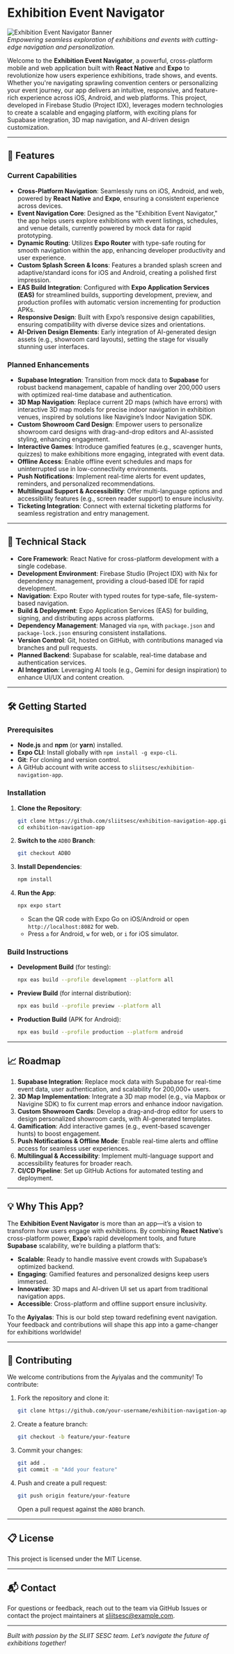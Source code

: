 # Exhibition Event Navigator

![Exhibition Event Navigator Banner](https://via.placeholder.com/800x200.png?text=Exhibition+Event+Navigator)\
*Empowering seamless exploration of exhibitions and events with cutting-edge navigation and personalization.*

Welcome to the **Exhibition Event Navigator**, a powerful, cross-platform mobile and web application built with **React Native** and **Expo** to revolutionize how users experience exhibitions, trade shows, and events. Whether you're navigating sprawling convention centers or personalizing your event journey, our app delivers an intuitive, responsive, and feature-rich experience across iOS, Android, and web platforms. This project, developed in Firebase Studio (Project IDX), leverages modern technologies to create a scalable and engaging platform, with exciting plans for Supabase integration, 3D map navigation, and AI-driven design customization.

---

## 🌟 Features

### Current Capabilities

- **Cross-Platform Navigation**: Seamlessly runs on iOS, Android, and web, powered by **React Native** and **Expo**, ensuring a consistent experience across devices.
- **Event Navigation Core**: Designed as the "Exhibition Event Navigator," the app helps users explore exhibitions with event listings, schedules, and venue details, currently powered by mock data for rapid prototyping.
- **Dynamic Routing**: Utilizes **Expo Router** with type-safe routing for smooth navigation within the app, enhancing developer productivity and user experience.
- **Custom Splash Screen & Icons**: Features a branded splash screen and adaptive/standard icons for iOS and Android, creating a polished first impression.
- **EAS Build Integration**: Configured with **Expo Application Services (EAS)** for streamlined builds, supporting development, preview, and production profiles with automatic version incrementing for production APKs.
- **Responsive Design**: Built with Expo’s responsive design capabilities, ensuring compatibility with diverse device sizes and orientations.
- **AI-Driven Design Elements**: Early integration of AI-generated design assets (e.g., showroom card layouts), setting the stage for visually stunning user interfaces.

### Planned Enhancements

- **Supabase Integration**: Transition from mock data to **Supabase** for robust backend management, capable of handling over 200,000 users with optimized real-time database and authentication.
- **3D Map Navigation**: Replace current 2D maps (which have errors) with interactive 3D map models for precise indoor navigation in exhibition venues, inspired by solutions like Navigine’s Indoor Navigation SDK.
- **Custom Showroom Card Design**: Empower users to personalize showroom card designs with drag-and-drop editors and AI-assisted styling, enhancing engagement.
- **Interactive Games**: Introduce gamified features (e.g., scavenger hunts, quizzes) to make exhibitions more engaging, integrated with event data.
- **Offline Access**: Enable offline event schedules and maps for uninterrupted use in low-connectivity environments.
- **Push Notifications**: Implement real-time alerts for event updates, reminders, and personalized recommendations.
- **Multilingual Support & Accessibility**: Offer multi-language options and accessibility features (e.g., screen reader support) to ensure inclusivity.
- **Ticketing Integration**: Connect with external ticketing platforms for seamless registration and entry management.

---

## 🚀 Technical Stack

- **Core Framework**: React Native for cross-platform development with a single codebase.
- **Development Environment**: Firebase Studio (Project IDX) with Nix for dependency management, providing a cloud-based IDE for rapid development.
- **Navigation**: Expo Router with typed routes for type-safe, file-system-based navigation.
- **Build & Deployment**: Expo Application Services (EAS) for building, signing, and distributing apps across platforms.
- **Dependency Management**: Managed via `npm`, with `package.json` and `package-lock.json` ensuring consistent installations.
- **Version Control**: Git, hosted on GitHub, with contributions managed via branches and pull requests.
- **Planned Backend**: Supabase for scalable, real-time database and authentication services.
- **AI Integration**: Leveraging AI tools (e.g., Gemini for design inspiration) to enhance UI/UX and content creation.

---

## 🛠 Getting Started

### Prerequisites

- **Node.js** and **npm** (or **yarn**) installed.
- **Expo CLI**: Install globally with `npm install -g expo-cli`.
- **Git**: For cloning and version control.
- A GitHub account with write access to `sliitsesc/exhibition-navigation-app`.

### Installation

1. **Clone the Repository**:

   ```bash
   git clone https://github.com/sliitsesc/exhibition-navigation-app.git
   cd exhibition-navigation-app
   ```

2. **Switch to the** `ADBO` **Branch**:

   ```bash
   git checkout ADBO
   ```

3. **Install Dependencies**:

   ```bash
   npm install
   ```

4. **Run the App**:

   ```bash
   npx expo start
   ```

   - Scan the QR code with Expo Go on iOS/Android or open `http://localhost:8082` for web.
   - Press `a` for Android, `w` for web, or `i` for iOS simulator.

### Build Instructions

- **Development Build** (for testing):

  ```bash
  npx eas build --profile development --platform all
  ```

- **Preview Build** (for internal distribution):

  ```bash
  npx eas build --profile preview --platform all
  ```

- **Production Build** (APK for Android):

  ```bash
  npx eas build --profile production --platform android
  ```

---

## 📈 Roadmap

1. **Supabase Integration**: Replace mock data with Supabase for real-time event data, user authentication, and scalability for 200,000+ users.
2. **3D Map Implementation**: Integrate a 3D map model (e.g., via Mapbox or Navigine SDK) to fix current map errors and enhance indoor navigation.
3. **Custom Showroom Cards**: Develop a drag-and-drop editor for users to design personalized showroom cards, with AI-generated templates.
4. **Gamification**: Add interactive games (e.g., event-based scavenger hunts) to boost engagement.
5. **Push Notifications & Offline Mode**: Enable real-time alerts and offline access for seamless user experiences.
6. **Multilingual & Accessibility**: Implement multi-language support and accessibility features for broader reach.
7. **CI/CD Pipeline**: Set up GitHub Actions for automated testing and deployment.

---

## 💡 Why This App?

The **Exhibition Event Navigator** is more than an app—it’s a vision to transform how users engage with exhibitions. By combining **React Native**’s cross-platform power, **Expo**’s rapid development tools, and future **Supabase** scalability, we’re building a platform that’s:

- **Scalable**: Ready to handle massive event crowds with Supabase’s optimized backend.
- **Engaging**: Gamified features and personalized designs keep users immersed.
- **Innovative**: 3D maps and AI-driven UI set us apart from traditional navigation apps.
- **Accessible**: Cross-platform and offline support ensure inclusivity.

To the **Ayiyalas**: This is our bold step toward redefining event navigation. Your feedback and contributions will shape this app into a game-changer for exhibitions worldwide!

---

## 🤝 Contributing

We welcome contributions from the Ayiyalas and the community! To contribute:

1. Fork the repository and clone it:

   ```bash
   git clone https://github.com/your-username/exhibition-navigation-app.git
   ```

2. Create a feature branch:

   ```bash
   git checkout -b feature/your-feature
   ```

3. Commit your changes:

   ```bash
   git add .
   git commit -m "Add your feature"
   ```

4. Push and create a pull request:

   ```bash
   git push origin feature/your-feature
   ```

   Open a pull request against the `ADBO` branch.

---

## 📋 License

This project is licensed under the MIT License.

---

## 📬 Contact

For questions or feedback, reach out to the team via GitHub Issues or contact the project maintainers at sliitsesc@example.com.

---

*Built with passion by the SLIIT SESC team. Let’s navigate the future of exhibitions together!*